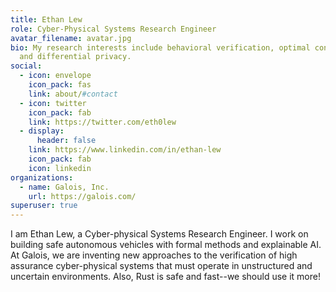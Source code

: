 ```yaml
---
title: Ethan Lew
role: Cyber-Physical Systems Research Engineer
avatar_filename: avatar.jpg
bio: My research interests include behavioral verification, optimal controls,
  and differential privacy.
social:
  - icon: envelope
    icon_pack: fas
    link: about/#contact
  - icon: twitter
    icon_pack: fab
    link: https://twitter.com/eth0lew
  - display:
      header: false
    link: https://www.linkedin.com/in/ethan-lew
    icon_pack: fab
    icon: linkedin
organizations:
  - name: Galois, Inc.
    url: https://galois.com/
superuser: true
---
```

I am Ethan Lew, a Cyber-physical Systems Research Engineer. I work on building safe autonomous vehicles with formal methods and explainable AI. At Galois, we are inventing new approaches to the verification of high assurance cyber-physical systems that must operate in unstructured and uncertain environments. Also, Rust is safe and fast--we should use it more!
